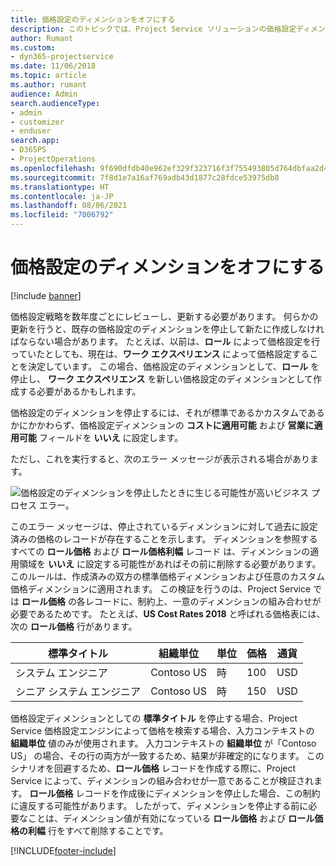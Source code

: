 ```yaml
---
title: 価格設定のディメンションをオフにする
description: このトピックでは、Project Service ソリューションの価格設定ディメンションを設定する方法を説明します。
author: Rumant
ms.custom:
- dyn365-projectservice
ms.date: 11/06/2018
ms.topic: article
ms.author: rumant
audience: Admin
search.audienceType:
- admin
- customizer
- enduser
search.app:
- D365PS
- ProjectOperations
ms.openlocfilehash: 9f690dfdb40e962ef329f323716f3f755493805d764dbfaa2d4f9d042231cee7
ms.sourcegitcommit: 7f8d1e7a16af769adb43d1877c28fdce53975db8
ms.translationtype: HT
ms.contentlocale: ja-JP
ms.lasthandoff: 08/06/2021
ms.locfileid: "7006792"
---
```

# <a name="turn-off-a-pricing-dimension"></a>価格設定のディメンションをオフにする

[!include [banner](../includes/psa-now-project-operations.md)]

価格設定戦略を数年度ごとにレビューし、更新する必要があります。 何らかの更新を行うと、既存の価格設定のディメンションを停止して新たに作成しなければならない場合があります。 たとえば、以前は、**ロール** によって価格設定を行っていたとしても、現在は、**ワーク エクスペリエンス** によって価格設定することを決定しています。 この場合、価格設定のディメンションとして、**ロール** を停止し、 **ワーク エクスペリエンス** を新しい価格設定のディメンションとして作成する必要があるかもしれます。 

価格設定のディメンションを停止するには、それが標準であるかカスタムであるかにかかわらず、価格設定ディメンションの **コストに適用可能** および **営業に適用可能** フィールドを **いいえ** に設定します。

ただし、これを実行すると、次のエラー メッセージが表示される場合があります。

![価格設定のディメンションを停止したときに生じる可能性が高いビジネス プロセス エラー。](media/Business-Process-Error.png)


このエラー メッセージは、停止されているディメンションに対して過去に設定済みの価格のレコードが存在することを示します。 ディメンションを参照するすべての **ロール価格** および **ロール価格利幅** レコード は、ディメンションの適用領域を **いいえ** に設定する可能性があればその前に削除する必要があります。 このルールは、作成済みの双方の標準価格ディメンションおよび任意のカスタム価格ディメンションに適用されます。 この検証を行うのは、Project Service では **ロール価格** の各レコードに、制約上、一意のディメンションの組み合わせが必要であるためです。 たとえば、**US Cost Rates 2018** と呼ばれる価格表には、次の **ロール価格** 行があります。 

| 標準タイトル         | 組織単位    |単位   |価格  |通貨  |
| -----------------------|-------------|-------|-------|----------|
| システム エンジニア|Contoso US|時| 100|USD|
| シニア システム エンジニア|Contoso US|時| 150| USD|


価格設定ディメンションとしての **標準タイトル** を停止する場合、Project Service 価格設定エンジンによって価格を検索する場合、入力コンテキストの **組織単位** 値のみが使用されます。 入力コンテキストの **組織単位** が「Contoso US」 の場合、その行の両方が一致するため、結果が非確定的になります。 このシナリオを回避するため、**ロール価格** レコードを作成する際に、Project Service によって、ディメンションの組み合わせが一意であることが検証されます。 **ロール価格** レコードを作成後にディメンションを停止した場合、この制約に違反する可能性があります。 したがって、ディメンションを停止する前に必要なことは、ディメンション値が有効になっている **ロール価格** および **ロール価格の利幅** 行をすべて削除することです。



[!INCLUDE[footer-include](../includes/footer-banner.md)]